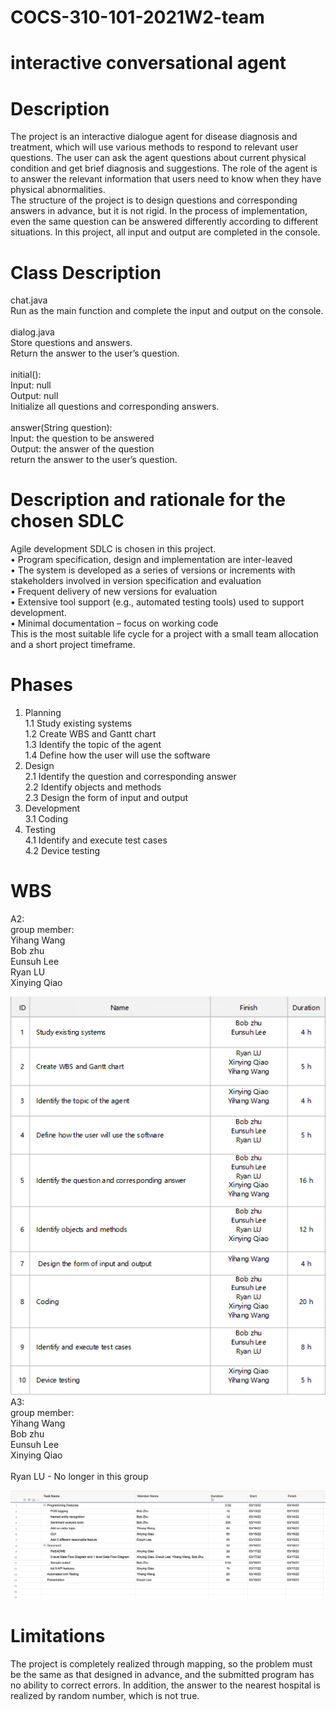 # COCS-310-101-2021W2-team 
# interactive conversational agent
# Description
The project is an interactive dialogue agent for disease diagnosis and treatment, which will use various methods to respond to relevant user questions. The user can ask the agent questions about current physical condition and get brief diagnosis and suggestions. The role of the agent is to answer the relevant information that users need to know when they have physical abnormalities.<Br/>
The structure of the project is to design questions and corresponding answers in advance, but it is not rigid. In the process of implementation, even the same question can be answered differently according to different situations. In this project, all input and output are completed in the console.<Br/>
# Class Description
chat.java<Br/>
Run as the main function and complete the input and output on the console.<Br/><Br/>
dialog.java<Br/>
Store questions and answers.<Br/>
Return the answer to the user’s question.<Br/><Br/>
initial():<Br/>
Input: null<Br/>
Output: null<Br/>
Initialize all questions and corresponding answers.<Br/><Br/>
answer(String question):<Br/>
Input: the question to be answered<Br/>
Output: the answer of the question<Br/>
return the answer to the user’s question.<Br/>
# Description and rationale for the chosen SDLC
Agile development SDLC is chosen in this project.<Br/>
• Program specification, design and implementation are inter-leaved<Br/>
• The system is developed as a series of versions or increments with stakeholders involved in version specification and evaluation<Br/>
• Frequent delivery of new versions for evaluation<Br/>
• Extensive tool support (e.g., automated testing tools) used to support development.<Br/>
• Minimal documentation – focus on working code<Br/>
This is the most suitable life cycle for a project with a small team allocation and a short project timeframe.<Br/>
# Phases
1. Planning<Br/>
1.1 Study existing systems<Br/>
1.2 Create WBS and Gantt chart<Br/>
1.3 Identify the topic of the agent<Br/>
1.4 Define how the user will use the software<Br/>
2. Design<Br/>
2.1 Identify the question and corresponding answer<Br/>
2.2 Identify objects and methods<Br/>
2.3 Design the form of input and output<Br/>
3. Development<Br/>
3.1 Coding<Br/>
4. Testing<Br/>
4.1 Identify and execute test cases<Br/>
4.2 Device testing<Br/>
# WBS
A2:<Br/>
group member: <Br/>
Yihang Wang<Br/>
Bob zhu<Br/>
Eunsuh Lee<Br/>
Ryan LU <Br/>
Xinying Qiao<Br/>

![image](https://github.com/yihang9344/COCS-310-101-2021W2-team/blob/main/image.png)<Br/>
A3:<Br/>
group member: <Br/>
Yihang Wang<Br/>
Bob zhu<Br/>
Eunsuh Lee<Br/>
Xinying Qiao<Br/>
<Br/>
Ryan LU - No longer in this group<Br/>

![image2](https://github.com/yihang9344/COCS-310-101-2021W2-team/blob/main/image2.png)

# Limitations
The project is completely realized through mapping, so the problem must be the same as that designed in advance, and the submitted program has no ability to correct errors.
In addition, the answer to the nearest hospital is realized by random number, which is not true.

 
